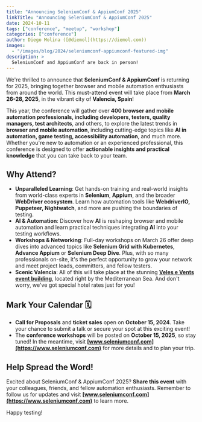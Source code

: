 ```yaml
---
title: "Announcing SeleniumConf & AppiumConf 2025"
linkTitle: "Announcing SeleniumConf & AppiumConf 2025"
date: 2024-10-11
tags: ["conference", "meetup", "workshop"]
categories: ["conference"]
author: Diego Molina ([@diemol](https://diemol.com))
images:
  - "/images/blog/2024/seleniumconf-appiumconf-featured-img"
description: >
  SeleniumConf and AppiumConf are back in person!
---
```


We're thrilled to announce that **SeleniumConf & AppiumConf** is returning for 2025, bringing together browser and mobile automation enthusiasts from around the world. This
must-attend event will take place from **March 26-28, 2025**, in the vibrant city of **Valencia, Spain**!

This year, the conference will gather over **400 browser and mobile automation professionals, including developers, testers, quality managers, test architects**, and others, 
to explore the latest trends in **browser and mobile automation**, including cutting-edge topics like **AI in automation, game testing, accessibility automation**, and much more. 
Whether you're new to automation or an experienced professional, this conference is designed to offer **actionable insights and practical knowledge** that you can take back to your team.

## Why Attend?

- **Unparalleled Learning**: Get hands-on training and real-world insights from world-class experts in **Selenium**, **Appium**, and the broader **WebDriver ecosystem**. Learn 
  how automation tools like **WebdriverIO, Puppeteer, Nightwatch**, and more are pushing the boundaries of testing.
- **AI & Automation**: Discover how **AI** is reshaping browser and mobile automation and learn practical techniques integrating **AI** into your testing workflows.
- **Workshops & Networking**: Full-day workshops on March 26 offer deep dives into advanced topics like **Selenium Grid with Kubernetes**, **Advance Appium** or **Selenium Deep Dive**. 
  Plus, with so many professionals on-site, it's the perfect opportunity to grow your network and meet project leads, committers, and fellow testers.
- **Scenic Valencia**: All of this will take place at the stunning **[Veles e Vents event building](https://veleseventsvalencia.es/en)**, located right by the Mediterranean Sea. 
  And don't worry, we've got special hotel rates just for you!

## Mark Your Calendar 🗓️ 

- **Call for Proposals** and **ticket sales** open on **October 15, 2024**. Take your chance to submit a talk or secure your spot at this exciting event!
- The **conference workshops** will be posted on **October 15, 2025**, so stay tuned! In the meantime, visit **[www.seleniumconf.com](https://www.seleniumconf.com)** for more details and to plan your trip.

## Help Spread the Word!

Excited about SeleniumConf & AppiumConf 2025? **Share this event** with your colleagues, friends, and fellow automation enthusiasts.
Remember to follow us for updates and visit **[www.seleniumconf.com](https://www.seleniumconf.com)** to learn more.


Happy testing!
